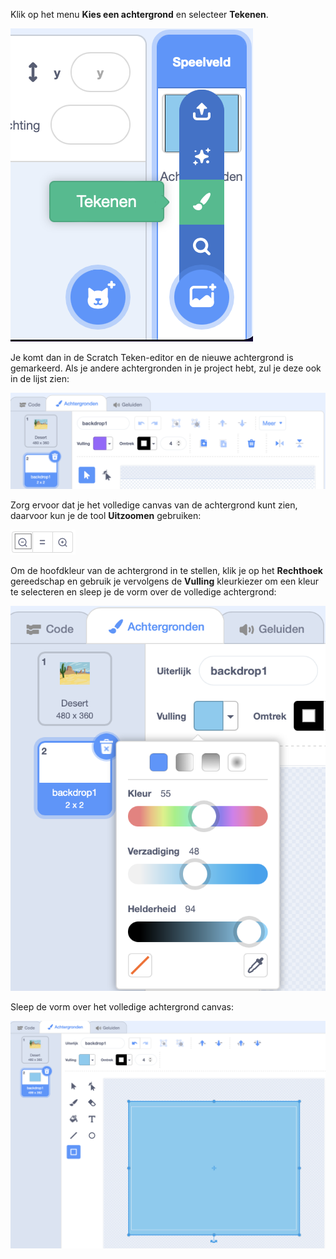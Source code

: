 Klik op het menu **Kies een achtergrond** en selecteer **Tekenen**.

![De 'Tekenen' optie in het 'Kies een achtergrond' menu.](images/paint-backdrop.png)

Je komt dan in de Scratch Teken-editor en de nieuwe achtergrond is gemarkeerd. Als je andere achtergronden in je project hebt, zul je deze ook in de lijst zien:

![De nieuwe achtergrond die wordt weergegeven in de Teken-editor.](images/new-background-in-editor.png)

Zorg ervoor dat je het volledige canvas van de achtergrond kunt zien, daarvoor kun je de tool **Uitzoomen** gebruiken:

![Het pictogram voor uitzoomen](images/zoom-out.png)

Om de hoofdkleur van de achtergrond in te stellen, klik je op het **Rechthoek** gereedschap en gebruik je vervolgens de **Vulling** kleurkiezer om een kleur te selecteren en sleep je de vorm over de volledige achtergrond:

![Nieuwe achtergrond weergegeven in de teken-editor](images/fill-colour-tool.png)

Sleep de vorm over het volledige achtergrond canvas:

![Nieuwe achtergrond weergegeven in de teken-editor](images/single-colour-backdrop.png)

